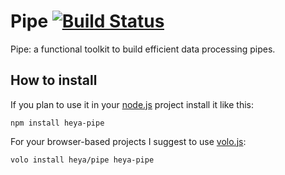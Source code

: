 # Pipe [![Build Status](https://travis-ci.org/heya/pipe.png?branch=master)](https://travis-ci.org/heya/pipe)

Pipe: a functional toolkit to build efficient data processing pipes.

## How to install

If you plan to use it in your [node.js](http://nodejs.org) project install it
like this:

```
npm install heya-pipe
```

For your browser-based projects I suggest to use [volo.js](http://volojs.org):

```
volo install heya/pipe heya-pipe
```
